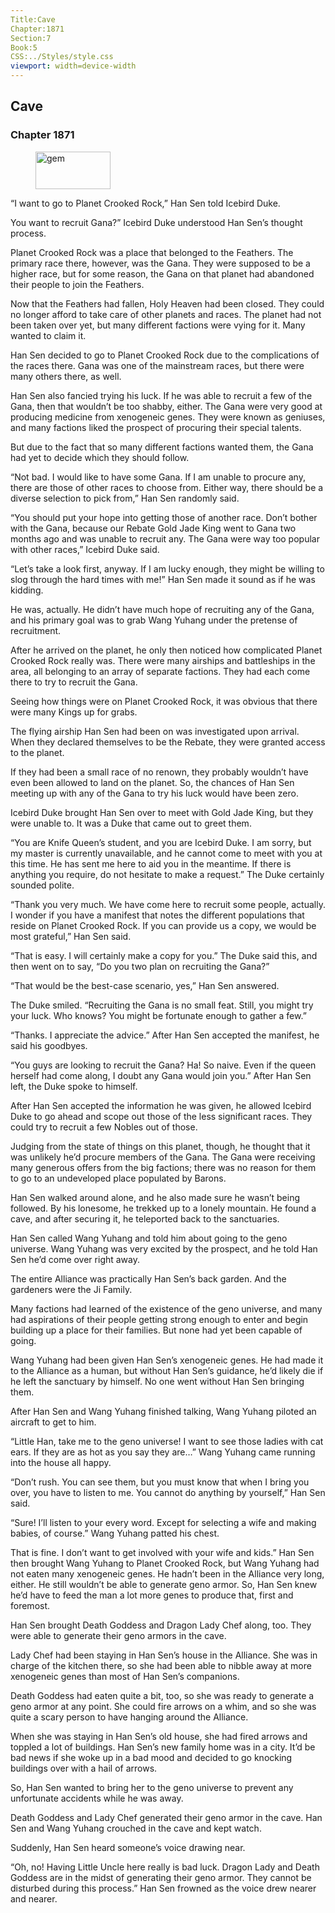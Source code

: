 ```yaml
---
Title:Cave 
Chapter:1871 
Section:7 
Book:5 
CSS:../Styles/style.css 
viewport: width=device-width
---
```

  
## Cave
### Chapter 1871
  
<figure>
	<img src="../Images/gem.gif" alt="gem" id="gem" width="120" height="60" />
</figure>
  

  
“I want to go to Planet Crooked Rock,” Han Sen told Icebird Duke.

You want to recruit Gana?” Icebird Duke understood Han Sen’s thought process.

Planet Crooked Rock was a place that belonged to the Feathers. The primary race there, however, was the Gana. They were supposed to be a higher race, but for some reason, the Gana on that planet had abandoned their people to join the Feathers.

Now that the Feathers had fallen, Holy Heaven had been closed. They could no longer afford to take care of other planets and races. The planet had not been taken over yet, but many different factions were vying for it. Many wanted to claim it.

Han Sen decided to go to Planet Crooked Rock due to the complications of the races there. Gana was one of the mainstream races, but there were many others there, as well.

Han Sen also fancied trying his luck. If he was able to recruit a few of the Gana, then that wouldn’t be too shabby, either. The Gana were very good at producing medicine from xenogeneic genes. They were known as geniuses, and many factions liked the prospect of procuring their special talents.

But due to the fact that so many different factions wanted them, the Gana had yet to decide which they should follow.

“Not bad. I would like to have some Gana. If I am unable to procure any, there are those of other races to choose from. Either way, there should be a diverse selection to pick from,” Han Sen randomly said.

“You should put your hope into getting those of another race. Don’t bother with the Gana, because our Rebate Gold Jade King went to Gana two months ago and was unable to recruit any. The Gana were way too popular with other races,” Icebird Duke said.

“Let’s take a look first, anyway. If I am lucky enough, they might be willing to slog through the hard times with me!” Han Sen made it sound as if he was kidding.

He was, actually. He didn’t have much hope of recruiting any of the Gana, and his primary goal was to grab Wang Yuhang under the pretense of recruitment.

After he arrived on the planet, he only then noticed how complicated Planet Crooked Rock really was. There were many airships and battleships in the area, all belonging to an array of separate factions. They had each come there to try to recruit the Gana.

Seeing how things were on Planet Crooked Rock, it was obvious that there were many Kings up for grabs.

The flying airship Han Sen had been on was investigated upon arrival. When they declared themselves to be the Rebate, they were granted access to the planet.

If they had been a small race of no renown, they probably wouldn’t have even been allowed to land on the planet. So, the chances of Han Sen meeting up with any of the Gana to try his luck would have been zero.

Icebird Duke brought Han Sen over to meet with Gold Jade King, but they were unable to. It was a Duke that came out to greet them.

“You are Knife Queen’s student, and you are Icebird Duke. I am sorry, but my master is currently unavailable, and he cannot come to meet with you at this time. He has sent me here to aid you in the meantime. If there is anything you require, do not hesitate to make a request.” The Duke certainly sounded polite.

“Thank you very much. We have come here to recruit some people, actually. I wonder if you have a manifest that notes the different populations that reside on Planet Crooked Rock. If you can provide us a copy, we would be most grateful,” Han Sen said.

“That is easy. I will certainly make a copy for you.” The Duke said this, and then went on to say, “Do you two plan on recruiting the Gana?”

“That would be the best-case scenario, yes,” Han Sen answered.

The Duke smiled. “Recruiting the Gana is no small feat. Still, you might try your luck. Who knows? You might be fortunate enough to gather a few.”

“Thanks. I appreciate the advice.” After Han Sen accepted the manifest, he said his goodbyes.

“You guys are looking to recruit the Gana? Ha! So naive. Even if the queen herself had come along, I doubt any Gana would join you.” After Han Sen left, the Duke spoke to himself.

After Han Sen accepted the information he was given, he allowed Icebird Duke to go ahead and scope out those of the less significant races. They could try to recruit a few Nobles out of those.

Judging from the state of things on this planet, though, he thought that it was unlikely he’d procure members of the Gana. The Gana were receiving many generous offers from the big factions; there was no reason for them to go to an undeveloped place populated by Barons.

Han Sen walked around alone, and he also made sure he wasn’t being followed. By his lonesome, he trekked up to a lonely mountain. He found a cave, and after securing it, he teleported back to the sanctuaries.

Han Sen called Wang Yuhang and told him about going to the geno universe. Wang Yuhang was very excited by the prospect, and he told Han Sen he’d come over right away.

The entire Alliance was practically Han Sen’s back garden. And the gardeners were the Ji Family.

Many factions had learned of the existence of the geno universe, and many had aspirations of their people getting strong enough to enter and begin building up a place for their families. But none had yet been capable of going.

Wang Yuhang had been given Han Sen’s xenogeneic genes. He had made it to the Alliance as a human, but without Han Sen’s guidance, he’d likely die if he left the sanctuary by himself. No one went without Han Sen bringing them.

After Han Sen and Wang Yuhang finished talking, Wang Yuhang piloted an aircraft to get to him.

“Little Han, take me to the geno universe! I want to see those ladies with cat ears. If they are as hot as you say they are…” Wang Yuhang came running into the house all happy.

“Don’t rush. You can see them, but you must know that when I bring you over, you have to listen to me. You cannot do anything by yourself,” Han Sen said.

“Sure! I’ll listen to your every word. Except for selecting a wife and making babies, of course.” Wang Yuhang patted his chest.

That is fine. I don’t want to get involved with your wife and kids.” Han Sen then brought Wang Yuhang to Planet Crooked Rock, but Wang Yuhang had not eaten many xenogeneic genes. He hadn’t been in the Alliance very long, either. He still wouldn’t be able to generate geno armor. So, Han Sen knew he’d have to feed the man a lot more genes to produce that, first and foremost.

Han Sen brought Death Goddess and Dragon Lady Chef along, too. They were able to generate their geno armors in the cave.

Lady Chef had been staying in Han Sen’s house in the Alliance. She was in charge of the kitchen there, so she had been able to nibble away at more xenogeneic genes than most of Han Sen’s companions.

Death Goddess had eaten quite a bit, too, so she was ready to generate a geno armor at any point. She could fire arrows on a whim, and so she was quite a scary person to have hanging around the Alliance.

When she was staying in Han Sen’s old house, she had fired arrows and toppled a lot of buildings. Han Sen’s new family home was in a city. It’d be bad news if she woke up in a bad mood and decided to go knocking buildings over with a hail of arrows.

So, Han Sen wanted to bring her to the geno universe to prevent any unfortunate accidents while he was away.

Death Goddess and Lady Chef generated their geno armor in the cave. Han Sen and Wang Yuhang crouched in the cave and kept watch.

Suddenly, Han Sen heard someone’s voice drawing near.

“Oh, no! Having Little Uncle here really is bad luck. Dragon Lady and Death Goddess are in the midst of generating their geno armor. They cannot be disturbed during this process.” Han Sen frowned as the voice drew nearer and nearer.